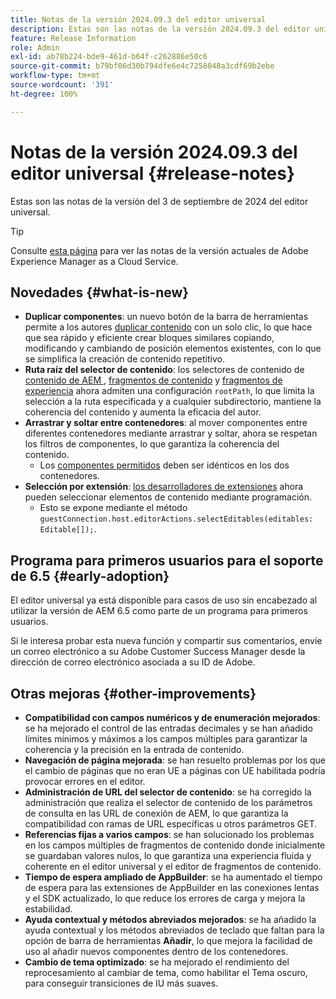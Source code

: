 ```yaml
---
title: Notas de la versión 2024.09.3 del editor universal
description: Estas son las notas de la versión 2024.09.3 del editor universal.
feature: Release Information
role: Admin
exl-id: ab78b224-bde9-461d-b64f-c262886e50c6
source-git-commit: b79bf06d30b794dfe6e4c7258048a3cdf69b2ebe
workflow-type: tm+mt
source-wordcount: '391'
ht-degree: 100%

---
```


# Notas de la versión 2024.09.3 del editor universal {#release-notes}

Estas son las notas de la versión del 3 de septiembre de 2024 del editor universal.

>[!TIP]
>
>Consulte [esta página](/help/release-notes/release-notes-cloud/release-notes-current.md) para ver las notas de la versión actuales de Adobe Experience Manager as a Cloud Service.

## Novedades {#what-is-new}

* **Duplicar componentes**: un nuevo botón de la barra de herramientas permite a los autores [duplicar contenido](/help/sites-cloud/authoring/universal-editor/authoring.md#duplicating-components) con un solo clic, lo que hace que sea rápido y eficiente crear bloques similares copiando, modificando y cambiando de posición elementos existentes, con lo que se simplifica la creación de contenido repetitivo.
* **Ruta raíz del selector de contenido**: los selectores de contenido de [contenido de AEM ](/help/implementing/universal-editor/field-types.md#aem-content), [fragmentos de contenido](/help/implementing/universal-editor/field-types.md#content-fragment) y [fragmentos de experiencia](/help/implementing/universal-editor/field-types.md#experience-fragment) ahora admiten una configuración `rootPath`, lo que limita la selección a la ruta especificada y a cualquier subdirectorio, mantiene la coherencia del contenido y aumenta la eficacia del autor.
* **Arrastrar y soltar entre contenedores**: al mover componentes entre diferentes contenedores mediante arrastrar y soltar, ahora se respetan los filtros de componentes, lo que garantiza la coherencia del contenido.
   * Los [componentes permitidos](/help/implementing/universal-editor/filtering.md) deben ser idénticos en los dos contenedores.
* **Selección por extensión**: [los desarrolladores de extensiones](/help/implementing/universal-editor/extending.md) ahora pueden seleccionar elementos de contenido mediante programación.
   * Esto se expone mediante el método `guestConnection.host.editorActions.selectEditables(editables: Editable[]);`.

## Programa para primeros usuarios para el soporte de 6.5 {#early-adoption}

El editor universal ya está disponible para casos de uso sin encabezado al utilizar la versión de AEM 6.5 como parte de un programa para primeros usuarios.

Si le interesa probar esta nueva función y compartir sus comentarios, envíe un correo electrónico a su Adobe Customer Success Manager desde la dirección de correo electrónico asociada a su ID de Adobe.

## Otras mejoras {#other-improvements}

* **Compatibilidad con campos numéricos y de enumeración mejorados**: se ha mejorado el control de las entradas decimales y se han añadido límites mínimos y máximos a los campos múltiples para garantizar la coherencia y la precisión en la entrada de contenido.
* **Navegación de página mejorada**: se han resuelto problemas por los que el cambio de páginas que no eran UE a páginas con UE habilitada podría provocar errores en el editor.
* **Administración de URL del selector de contenido**: se ha corregido la administración que realiza el selector de contenido de los parámetros de consulta en las URL de conexión de AEM, lo que garantiza la compatibilidad con ramas de URL específicas u otros parámetros GET.
* **Referencias fijas a varios campos**: se han solucionado los problemas en los campos múltiples de fragmentos de contenido donde inicialmente se guardaban valores nulos, lo que garantiza una experiencia fluida y coherente en el editor universal y el editor de fragmentos de contenido.
* **Tiempo de espera ampliado de AppBuilder**: se ha aumentado el tiempo de espera para las extensiones de AppBuilder en las conexiones lentas y el SDK actualizado, lo que reduce los errores de carga y mejora la estabilidad.
* **Ayuda contextual y métodos abreviados mejorados**: se ha añadido la ayuda contextual y los métodos abreviados de teclado que faltan para la opción de barra de herramientas **Añadir**, lo que mejora la facilidad de uso al añadir nuevos componentes dentro de los contenedores.
* **Cambio de tema optimizado**: se ha mejorado el rendimiento del reprocesamiento al cambiar de tema, como habilitar el Tema oscuro, para conseguir transiciones de IU más suaves.
